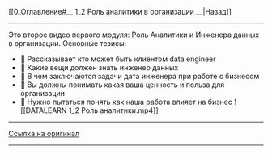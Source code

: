 [[0_Оглавление#__ 1_2 Роль аналитики в организации __|Назад]]
___
Это второе видео первого модуля: Роль Аналитики и Инженера данных в организации. 
Основные тезисы: 
- 📌 Рассказывает кто может быть клиентом data engineer 
- 📌 Какие вещи должен знать инженер данных 
- 📌 В чем заключаются задачи дата инженера при работе с бизнесом 
- 📌 Вы должны понимать какая ваша ценность и польза для организации 
- 📌 Нужно пытаться понять как наша работа влияет на бизнес 
![[DATALEARN 1_2 Роль аналитики.mp4]] 
___
[Ссылка на оригинал](https://www.youtube.com/watch?v=DpXQSsKhWcs&list=PLkcP_moW_BpP2w9ZPqW3MGaIfrX2o5MPa&index=2) 
___
